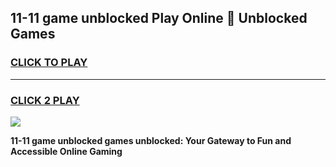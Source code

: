 
## 11-11 game unblocked Play Online 👋 Unblocked Games
<h3>
<a href="https://premium.freeplayer.one?title=11-11_game_unblocked&ref=19F">CLICK TO PLAY</a></h3>
<hr>

<h3>
<a href="https://premium.freeplayer.one?title=11-11_game_unblocked&ref=19F">CLICK 2 PLAY</a>
  
</h3>

<a href="https://premium.freeplayer.one?title=11-11_game_unblocked&ref=19F"><img src="https://clearcache.store/games.png"></a>


**11-11 game unblocked games unblocked: Your Gateway to Fun and Accessible Online Gaming**
